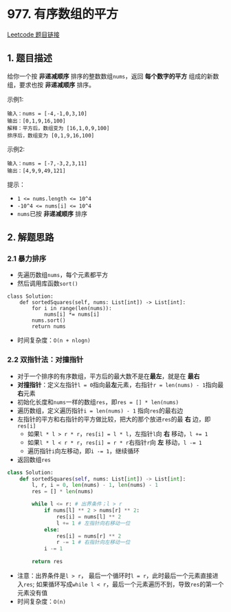 # 977. 有序数组的平方

[Leetcode 题目链接](https://leetcode.com/problems/squares-of-a-sorted-array/description/)

## 1. 题目描述
给你一个按 **非递减顺序** 排序的整数数组`nums`，返回 **每个数字的平方** 组成的新数组，要求也按 **非递减顺序** 排序。 

示例1:
```
输入：nums = [-4,-1,0,3,10]
输出：[0,1,9,16,100]
解释：平方后，数组变为 [16,1,0,9,100]
排序后，数组变为 [0,1,9,16,100]
```

示例2:
```
输入：nums = [-7,-3,2,3,11]
输出：[4,9,9,49,121]
```

提示：
* `1 <= nums.length <= 10^4`
* `-10^4 <= nums[i] <= 10^4`
* `nums`已按 **非递减顺序** 排序

## 2. 解题思路

### 2.1 暴力排序
* 先遍历数组`nums`，每个元素都平方
* 然后调用库函数`sort()`

```
class Solution:
    def sortedSquares(self, nums: List[int]) -> List[int]:
        for i in range(len(nums)):
            nums[i] *= nums[i]
        nums.sort()
        return nums
```

* 时间复杂度：`O(n + nlogn)`

### 2.2 双指针法：对撞指针
* 对于一个排序的有序数组，平方后的最大数不是在**最左**，就是在 **最右**
* **对撞指针**：定义左指针`l = 0`指向最**左**元素，右指针`r = len(nums) - 1`指向最**右**元素
* 初始化长度和`nums`一样的数组`res`，即`res = [] * len(nums)`
* 遍历数组，定义遍历指针`i = len(nums) - 1` 指向`res`的最右边
* 左指针的平方和右指针的平方做比较，把大的那个放进`res`的最 **右** 边，即`res[i]`
  * 如果`l * l > r * r`，`res[i] = l * l`，左指针`l`向 **右** 移动，`l += 1`
  * 如果`l * l < r * r`，`res[i] = r * r`右指针`r`向 **左** 移动，`l -= 1`
  * 遍历指针`i`向左移动，即`i -= 1`，继续循环
* 返回数组`res`

```Python
class Solution:
    def sortedSquares(self, nums: List[int]) -> List[int]:
        l, r, i = 0, len(nums) - 1, len(nums) - 1
        res = [] * len(nums)

        while l <= r: # 出界条件；l > r
            if nums[l] ** 2 > nums[r] ** 2:
                res[i] = nums[l] ** 2
                l += 1 # 左指针向右移动一位
            else:
                res[i] = nums[r] ** 2
                r -= 1 # 右指针向左移动一位
            i -= 1
        
        return res

```

* 注意：出界条件是`l > r`， 最后一个循环时`l = r`，此时最后一个元素直接进入`res`; 如果循环写成`while l < r`，最后一个元素遍历不到，导致`res`的第一个元素没有值
* 时间复杂度：`O(n)`